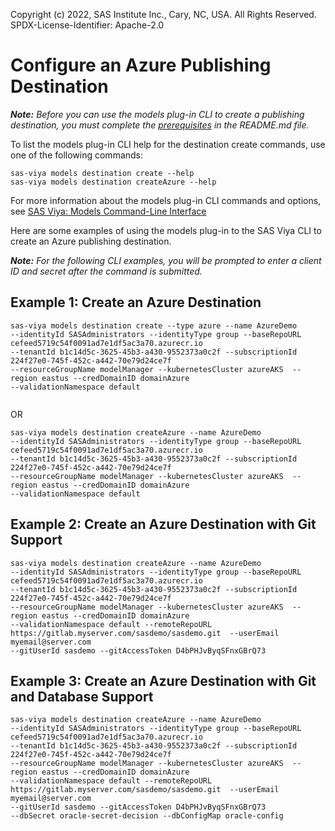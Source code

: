 Copyright (c) 2022, SAS Institute Inc., Cary, NC, USA.  All Rights Reserved.
SPDX-License-Identifier: Apache-2.0

# Configure an Azure Publishing Destination

_**Note:** Before you can use the models plug-in CLI to create a publishing destination, you must complete the [prerequisites](./README.md#prerequisites) in the README.md file._

To list the models plug-in CLI help for the destination create commands, use one of the following commands:

```commandline
sas-viya models destination create --help
sas-viya models destination createAzure --help
```

For more information about the models plug-in CLI commands and options, see [SAS Viya: Models Command-Line Interface](https://documentation.sas.com/?cdcId=mdlmgrcdc&cdcVersion=default&docsetId=mdlmgrcli&docsetTarget=titlepage.htm)

Here are some examples of using the models plug-in to the SAS Viya CLI to create an Azure publishing destination.

_**Note:** For the following CLI examples, you will be prompted to enter a client ID and secret after the command is submitted._

## Example 1: Create an Azure Destination

```commandline
sas-viya models destination create --type azure --name AzureDemo 
--identityId SASAdministrators --identityType group --baseRepoURL cefeed5719c54f0091ad7e1df5ac3a70.azurecr.io 
--tenantId b1c14d5c-3625-45b3-a430-9552373a0c2f --subscriptionId 224f27e0-745f-452c-a442-70e79d24ce7f 
--resourceGroupName modelManager --kubernetesCluster azureAKS  --region eastus --credDomainID domainAzure 
--validationNamespace default
 
```

OR

```commandline
sas-viya models destination createAzure --name AzureDemo 
--identityId SASAdministrators --identityType group --baseRepoURL cefeed5719c54f0091ad7e1df5ac3a70.azurecr.io 
--tenantId b1c14d5c-3625-45b3-a430-9552373a0c2f --subscriptionId 224f27e0-745f-452c-a442-70e79d24ce7f 
--resourceGroupName modelManager --kubernetesCluster azureAKS  --region eastus --credDomainID domainAzure 
--validationNamespace default
```

## Example 2: Create an Azure Destination with Git Support

```commandline
sas-viya models destination createAzure --name AzureDemo 
--identityId SASAdministrators --identityType group --baseRepoURL cefeed5719c54f0091ad7e1df5ac3a70.azurecr.io 
--tenantId b1c14d5c-3625-45b3-a430-9552373a0c2f --subscriptionId 224f27e0-745f-452c-a442-70e79d24ce7f 
--resourceGroupName modelManager --kubernetesCluster azureAKS  --region eastus --credDomainID domainAzure 
--validationNamespace default --remoteRepoURL https://gitlab.myserver.com/sasdemo/sasdemo.git  --userEmail myemail@server.com 
--gitUserId sasdemo --gitAccessToken D4bPHJvByqSFnxGBrQ73
```

## Example 3: Create an Azure Destination with Git and Database Support

```commandline
sas-viya models destination createAzure --name AzureDemo 
--identityId SASAdministrators --identityType group --baseRepoURL cefeed5719c54f0091ad7e1df5ac3a70.azurecr.io 
--tenantId b1c14d5c-3625-45b3-a430-9552373a0c2f --subscriptionId 224f27e0-745f-452c-a442-70e79d24ce7f 
--resourceGroupName modelManager --kubernetesCluster azureAKS  --region eastus --credDomainID domainAzure 
--validationNamespace default --remoteRepoURL https://gitlab.myserver.com/sasdemo/sasdemo.git  --userEmail myemail@server.com 
--gitUserId sasdemo --gitAccessToken D4bPHJvByqSFnxGBrQ73 
--dbSecret oracle-secret-decision --dbConfigMap oracle-config
```
